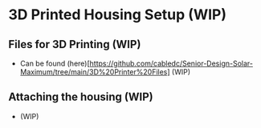 # 3D Printed Housing Setup (WIP)
## Files for 3D Printing (WIP)
- Can be found (here)[https://github.com/cabledc/Senior-Design-Solar-Maximum/tree/main/3D%20Printer%20Files] (WIP)
## Attaching the housing (WIP)
- (WIP)
